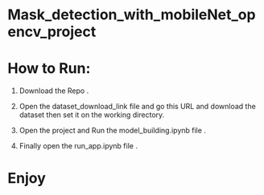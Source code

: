# Mask_detection_with_mobileNet_opencv_project

# How to Run:

1. Download the Repo .

2. Open the dataset_download_link file and go this URL and download the dataset then set it on the working directory.

3. Open the project and Run the model_building.ipynb file .

4. Finally open the run_app.ipynb file .

# Enjoy
